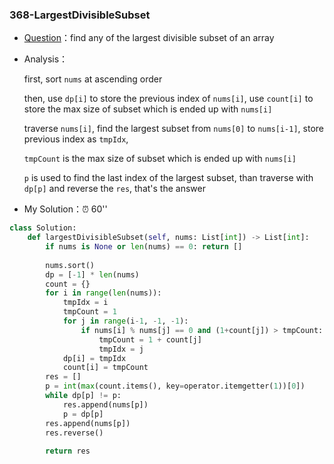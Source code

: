

### 368-LargestDivisibleSubset

+ [Question](https://leetcode-cn.com/problems/largest-divisible-subset/)：find any of the largest divisible subset of an array

+ Analysis：

  first, sort `nums` at ascending order

  then, use `dp[i]` to store the previous index of `nums[i]`, use `count[i]` to store the max size of subset which is ended up with `nums[i]`

  traverse `nums[i]`, find the largest subset from `nums[0]` to `nums[i-1]`, store previous index as `tmpIdx`, 

  `tmpCount` is the max size of subset which is ended up with `nums[i]`

  `p` is used to find the last index of the largest subset, than traverse with `dp[p]` and reverse the `res`, that's the answer

+ My Solution：⏰ 60''

```python
class Solution:
    def largestDivisibleSubset(self, nums: List[int]) -> List[int]:
        if nums is None or len(nums) == 0: return []
        
        nums.sort()
        dp = [-1] * len(nums)
        count = {}
        for i in range(len(nums)):
            tmpIdx = i
            tmpCount = 1
            for j in range(i-1, -1, -1):
                if nums[i] % nums[j] == 0 and (1+count[j]) > tmpCount:
                    tmpCount = 1 + count[j]
                    tmpIdx = j
            dp[i] = tmpIdx
            count[i] = tmpCount
        res = []
        p = int(max(count.items(), key=operator.itemgetter(1))[0])
        while dp[p] != p:
            res.append(nums[p])
            p = dp[p]
        res.append(nums[p])
        res.reverse()
        
        return res        
```

